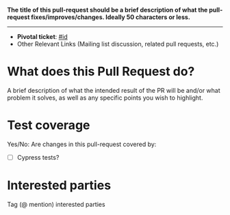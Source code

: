 **The title of this pull-request should be a brief description of what the pull-request fixes/improves/changes. Ideally 50 characters or less.**

---

- **Pivotal ticket**: [#id](https://www.pivotaltracker.com/story/show/id)
- Other Relevant Links (Mailing list discussion, related pull requests, etc.)

# What does this Pull Request do?

A brief description of what the intended result of the PR will be and/or what problem it solves, as well as any specific points you wish to highlight.

# Test coverage

Yes/No: Are changes in this pull-request covered by:

- [ ] Cypress tests?

# Interested parties

Tag (@ mention) interested parties
